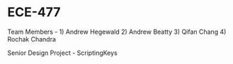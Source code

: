# ECE-477
Team Members - 1) Andrew Hegewald
			   2) Andrew Beatty
			   3) Qifan Chang
			   4) Rochak Chandra
			   
Senior Design Project - ScriptingKeys

